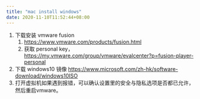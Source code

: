 ```yaml
---
title: "mac install windows"
date: 2020-11-10T11:52:44+08:00
---
```

1. 下载安装 vmware fusion
    1. https://www.vmware.com/products/fusion.html
    2. 获取 personal key，https://my.vmware.com/group/vmware/evalcenter?p=fusion-player-personal
2. 下载 windows10 镜像 https://www.microsoft.com/zh-hk/software-download/windows10ISO
3. 打开虚拟机如果遇到报错，可以确认设置里的安全与隐私选项是否都已允许，然后重启vmware。
